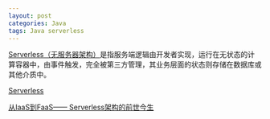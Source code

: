 ```yaml
---
layout: post
categories: Java
tags: Java serverless
---
```


[Serverless（无服务器架构）](https://jimmysong.io/posts/what-is-serverless/)是指服务端逻辑由开发者实现，运行在无状态的计算容器中，由事件触发，完全被第三方管理，其业务层面的状态则存储在数据库或其他介质中。



[Serverless](https://serverless.com/)



[从IaaS到FaaS—— Serverless架构的前世今生](https://amazonaws-china.com/cn/blogs/china/iaas-faas-serverless/)